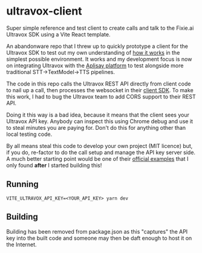 # ultravox-client

Super simple reference and test client to create calls and talk to the Fixie.ai Ultravox SDK using a Vite React template.

An abandonware repo that I threw up to quickly prototype a client for the Ultravox SDK to test out my own understanding of [how it works](https://fixie-ai.github.io/ultradox/guides/quickstart/) in the simplest possible environment. It works and my development focus is now on integrating Ultravox with the [Aplisay platform](https://github.com/aplisay/llm-agent) to test alongside more traditional STT->TextModel->TTS pipelines.

The code in this repo calls the Ultravox REST API directly from client code to nail up a call, then processes the websocket in their [client SDK](https://www.npmjs.com/package/ultravox-client). To make this work, I had to bug the Ultravox team to add CORS support to their REST API.

Doing it this way is a bad idea, because it means that the client sees your Ultravox API key. Anybody can inspect this using Chrome debug and use it to steal minutes you are paying for. Don't do this for anything other than local testing code.

By all means steal this code to develop your own project (MIT licence) but, if you do, re-factor to do the call setup and manage the API key server side. A much better starting point would be one of their [official examples](https://github.com/fixie-ai/ultradox/tree/main/examples) that I only found **after** I started building this!

## Running

```shell
VITE_ULTRAVOX_API_KEY=<YOUR_API_KEY> yarn dev
```

## Building

Building has been removed from package.json as this "captures" the API key into the built code and someone may then be daft enough to host it on the Internet.
